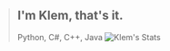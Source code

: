 > ## I'm Klem, that's it.
> Python, C#, C++, Java
>![Klem's Stats](https://github-readme-stats.vercel.app/api?username=BigBoyKlem&show_icons=true&theme=radical) 
